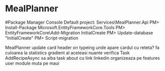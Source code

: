 # MealPlanner

#Package Manager Console
Default project: Services\MealPlanner.Api
PM> Install-Package Microsoft.EntityFrameworkCore.Tools
PM> EntityFrameworkCore\Add-Migration InitialCreate
PM> Update-database "InitialCreate"
PM> Script-migration





MealPlanner
update card header on typeing
unde apare cardul cu reteta?
fa culoarea la statistics gradient al aceleasi nuante
verifica  Task AddRecipeAsync sa aiba task
about cu link linkedin
organizeaza pe features
user module
muta pe maui

